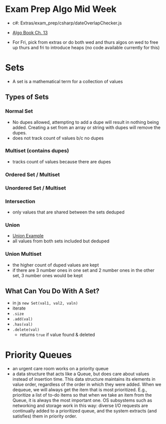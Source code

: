 # Exam Prep Algo Mid Week
- c#: Extras/exam_prep/csharp/dateOverlapChecker.js

- [Algo Book Ch. 13](http://algorithms.dojo.news/static/Algorithms/index.html#LinkTarget_2147)
- For Fri, pick from extras or do both wed and thurs algos on wed to free up thurs and fri to introduce heaps (no code available currently for this)


# Sets
- A set is a mathematical term for a collection of values

## Types of Sets

### Normal Set
- No dupes allowed, attempting to add a dupe will result in nothing being added. Creating a set from an array or string with dupes will remove the dupes.
- does not track count of values b/c no dupes

### Multiset (contains dupes)
- tracks count of values because there are dupes

### Ordered Set / Multiset

### Unordered Set / Multiset

### Intersection
- only values that are shared between the sets deduped

### Union
- [Union Example](https://i.ytimg.com/vi/WqYQ3OakKP0/maxresdefault.jpg)
- all values from both sets included but deduped

### Union Multiset
- the higher count of duped values are kept
- if there are 3 number ones in one set and 2 number ones in the other set, 3 number ones would be kept

## What Can You Do With A Set?
- in js `new Set(val1, val2, valn)`
- iterate
- `.size`
- `.add(val)`
- `.has(val)`
- `.delete(val)`
  - returns `true` if value found & deleted

# Priority Queues
- an urgent care room works on a priority queue
- a data structure that acts like a Queue, but does care about values instead of insertion time. This data structure maintains its elements in value order, regardless of the order in which they were added. When we dequeue, we will always get the item that is most prioritized. E.g., prioritize a list of to-do items so that when we take an item from the Queue, it is always the most important one. OS subsystems such as networking and storage work in this way: diverse I/O requests are continually added to a prioritized queue, and the system extracts (and satisfies) them in priority order.